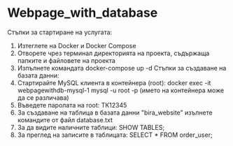 # Webpage_with_database
Стъпки за стартиране на услугата:
1. Изтеглете на Docker и Docker Compose
2. Отворете чрез терминал директорията на проекта, съдържаща папките и файловете на проекта
3. Изпълнете командата docker-compose up -d
Стъпки за създаване на базата данни:
1. Стартирайте MySQL клиента в контейнера (root):
   docker exec -it webpagewithdb-mysql-1 mysql -u root -p (името на контейнера може да се различава)
2. Въведете паролата на root: ТК12345
3. За създаване на таблица в базата данни "bira_website" изълнете командите от файл database.txt
4. За да видите наличните таблици:
   SHOW TABLES;
5. За преглед на записите в таблицата:
   SELECT * FROM order_user;


